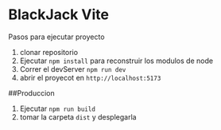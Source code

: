 # BlackJack Vite

Pasos para ejecutar proyecto 

1. clonar repositorio
2. Ejecutar ```npm install``` para reconstruir los modulos de node
3. Correr el devServer ```npm run dev```
4. abrir el proyecot en ```http://localhost:5173```

##Produccion

1. Ejecutar ```npm run build```
2. tomar la carpeta ```dist``` y desplegarla
